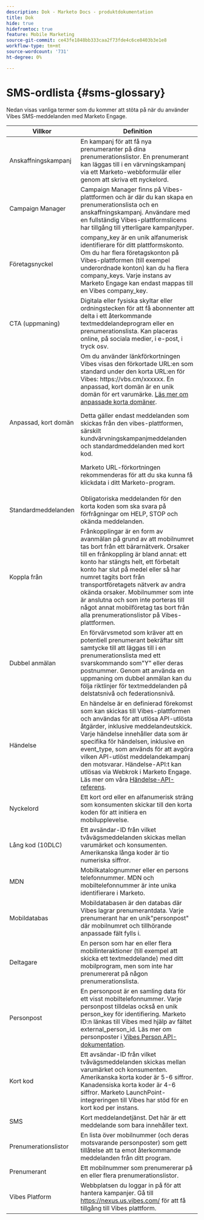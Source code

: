 ```yaml
---
description: Dok - Marketo Docs - produktdokumentation
title: Dok
hide: true
hidefromtoc: true
feature: Mobile Marketing
source-git-commit: ce43fe1848bb333caa2f73fde4c6ce8403b3e1e8
workflow-type: tm+mt
source-wordcount: '731'
ht-degree: 0%

---
```


# SMS-ordlista {#sms-glossary}

Nedan visas vanliga termer som du kommer att stöta på när du använder Vibes SMS-meddelanden med Marketo Engage.

<table>
<thead>
  <tr>
    <th>Villkor</th>
    <th>Definition</th>
  </tr>
</thead>
<tbody>
  <tr>
    <td>Anskaffningskampanj</td>
    <td>En kampanj för att få nya prenumeranter på dina prenumerationslistor. En prenumerant kan läggas till i en värvningskampanj via ett Marketo-webbformulär eller genom att skriva ett nyckelord.</td>
  </tr>
  <tr>
    <td>Campaign Manager</td>
    <td>Campaign Manager finns på Vibes-plattformen och är där du kan skapa en prenumerationslista och en anskaffningskampanj. Användare med en fullständig Vibes-plattformslicens har tillgång till ytterligare kampanjtyper.</td>
  </tr>
  <tr>
    <td>Företagsnyckel</td>
    <td>company_key är en unik alfanumerisk identifierare för ditt plattformskonto. Om du har flera företagskonton på Vibes-plattformen (till exempel underordnade konton) kan du ha flera company_keys. Varje instans av Marketo Engage kan endast mappas till en Vibes company_key.</td>
  </tr>
  <tr>
    <td>CTA (uppmaning)</td>
    <td>Digitala eller fysiska skyltar eller ordningstecken för att få abonnenter att delta i ett återkommande textmeddelandeprogram eller en prenumerationslista. Kan placeras online, på sociala medier, i e-post, i tryck osv.</td>
  </tr>
  <tr>
    <td>Anpassad, kort domän</td>
    <td>Om du använder länkförkortningen Vibes visas den förkortade URL:en som standard under den korta URL:en för Vibes: https://vbs.cm/xxxxxx. En anpassad, kort domän är en unik domän för ert varumärke. <a href="https://developer-platform.vibes.com/docs/creating-a-custom-short-domain">Läs mer om anpassade korta domäner</a>.<p>
    Detta gäller endast meddelanden som skickas från den vibes-plattformen, särskilt kundvärvningskampanjmeddelanden och standardmeddelanden med kort kod.<p>
    Marketo URL-förkortningen rekommenderas för att du ska kunna få klickdata i ditt Marketo-program.</td>
  </tr>
  <tr>
    <td>Standardmeddelanden</td>
    <td>Obligatoriska meddelanden för den korta koden som ska svara på förfrågningar om HELP, STOP och okända meddelanden.</td>
  </tr>
  <tr>
    <td>Koppla från</td>
    <td>Frånkopplingar är en form av avanmälan på grund av att mobilnumret tas bort från ett bärarnätverk. Orsaker till en frånkoppling är bland annat: ett konto har stängts helt, ett förbetalt konto har slut på medel eller så har numret tagits bort från transportföretagets nätverk av andra okända orsaker. Mobilnummer som inte är anslutna och som inte porteras till något annat mobilföretag tas bort från alla prenumerationslistor på Vibes-plattformen.</td>
  </tr>
  <tr>
    <td>Dubbel anmälan</td>
    <td>En förvärvsmetod som kräver att en potentiell prenumerant bekräftar sitt samtycke till att läggas till i en prenumerationslista med ett svarskommando som"Y" eller deras postnummer. Genom att använda en uppmaning om dubbel anmälan kan du följa riktlinjer för textmeddelanden på delstatsnivå och federationsnivå.</td>
  </tr>
  <tr>
    <td>Händelse</td>
    <td>En händelse är en definierad förekomst som kan skickas till Vibes-plattformen och användas för att utlösa API-utlösta åtgärder, inklusive meddelandeutskick. Varje händelse innehåller data som är specifika för händelsen, inklusive en event_type, som används för att avgöra vilken API-utlöst meddelandekampanj den motsvarar. Händelse-API:t kan utlösas via Webkrok i Marketo Engage. Läs mer om våra <a href="https://developer-platform.vibes.com/reference/event-api">Händelse-API-referens</a>.</td>
  </tr>
  <tr>
    <td>Nyckelord</td>
    <td>Ett kort ord eller en alfanumerisk sträng som konsumenten skickar till den korta koden för att initiera en mobilupplevelse.</td>
  </tr>
  <tr>
    <td>Lång kod (10DLC)</td>
    <td>Ett avsändar-ID från vilket tvåvägsmeddelanden skickas mellan varumärket och konsumenten. Amerikanska långa koder är tio numeriska siffror.</td>
  </tr>
  <tr>
    <td>MDN</td>
    <td>Mobilkatalognummer eller en persons telefonnummer. MDN och mobiltelefonnummer är inte unika identifierare i Marketo.</td>
  </tr>
  <tr>
    <td>Mobildatabas</td>
    <td>Mobildatabasen är den databas där Vibes lagrar prenumerantdata. Varje prenumerant har en unik"personpost" där mobilnumret och tillhörande anpassade fält fylls i.</td>
  </tr>
  <tr>
    <td>Deltagare</td>
    <td>En person som har en eller flera mobilinteraktioner (till exempel att skicka ett textmeddelande) med ditt mobilprogram, men som inte har prenumererat på någon prenumerationslista.</td>
  </tr>
  <tr>
    <td>Personpost</td>
    <td>En personpost är en samling data för ett visst mobiltelefonnummer. Varje personpost tilldelas också en unik person_key för identifiering. Marketo ID:n länkas till Vibes med hjälp av fältet external_person_id. Läs mer om personposter i <a href="https://developer-platform.vibes.com/reference/person-api">Vibes Person API-dokumentation</a>.</td>
  </tr>
  <tr>
    <td>Kort kod</td>
    <td>Ett avsändar-ID från vilket tvåvägsmeddelanden skickas mellan varumärket och konsumenten. Amerikanska korta koder är 5-6 siffror. Kanadensiska korta koder är 4-6 siffror. Marketo LaunchPoint-integreringen till Vibes har stöd för en kort kod per instans.</td>
  </tr>
  <tr>
    <td>SMS</td>
    <td>Kort meddelandetjänst. Det här är ett meddelande som bara innehåller text.</td>
  </tr>
  <tr>
    <td>Prenumerationslistor</td>
    <td>En lista över mobilnummer (och deras motsvarande personposter) som gett tillåtelse att ta emot återkommande meddelanden från ditt program.</td>
  </tr>
  <tr>
    <td>Prenumerant</td>
    <td>Ett mobilnummer som prenumererar på en eller flera prenumerationslistor.</td>
  </tr>
  <tr>
    <td>Vibes Platform</td>
    <td>Webbplatsen du loggar in på för att hantera kampanjer. Gå till <a href="https://nexus.us.vibes.com/">https://nexus.us.vibes.com/</a> för att få tillgång till Vibes plattform.</td>
  </tr>
</tbody>
</table>
